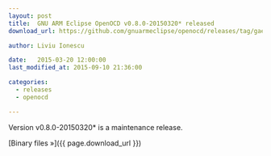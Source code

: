 ```yaml
---
layout: post
title:  GNU ARM Eclipse OpenOCD v0.8.0-20150320* released
download_url: https://github.com/gnuarmeclipse/openocd/releases/tag/gae-0.8.0-20150320

author: Liviu Ionescu

date:   2015-03-20 12:00:00
last_modified_at: 2015-09-10 21:36:00

categories:
  - releases
  - openocd

---
```


Version v0.8.0-20150320* is a maintenance release.

[Binary files »]({{ page.download_url }})


